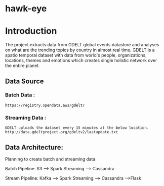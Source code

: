# hawk-eye

# Introduction
 The project extracts data from GDELT global events datastore and analyses on what are the trending topics by country in almost real time. GDELT is a spatio temporal dataset with data from world's people, organizations, locations, themes and emotions which creates single holistic network over the entire planet.  


## Data Source

### Batch Data :
    https://registry.opendata.aws/gdelt/
     
### Streaming Data :
    GDELT uploads the dataset every 15 minutes at the below location. 
    http://data.gdeltproject.org/gdeltv2/lastupdate.txt    

    
## Data Architecture:
   Planning to create batch and streaming data

   Batch Pipeline:
   S3 --> Spark Streaming --> Cassandra

   Stream Pipeline:
   Kafka --> Spark Streaming --> Cassandra -->Flask









